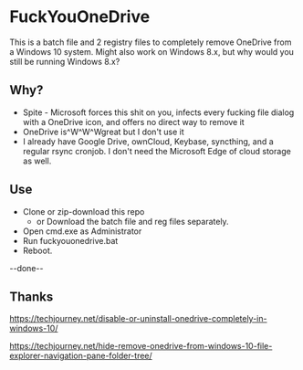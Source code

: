 # FuckYouOneDrive

This is a batch file and 2 registry files to completely remove OneDrive from a Windows 10 system. Might also work on Windows 8.x, but why would you still be running Windows 8.x?

## Why?

* Spite - Microsoft forces this shit on you, infects every fucking file dialog with a OneDrive icon, and offers no direct way to remove it
* OneDrive is^W^W^Wgreat but I don't use it
* I already have Google Drive, ownCloud, Keybase, syncthing, and a regular rsync cronjob. I don't need the Microsoft Edge of cloud storage as well.

## Use

* Clone or zip-download this repo
  * or Download the batch file and reg files separately.
* Open cmd.exe as Administrator
* Run fuckyouonedrive.bat
* Reboot.

--done--

## Thanks
https://techjourney.net/disable-or-uninstall-onedrive-completely-in-windows-10/

https://techjourney.net/hide-remove-onedrive-from-windows-10-file-explorer-navigation-pane-folder-tree/

